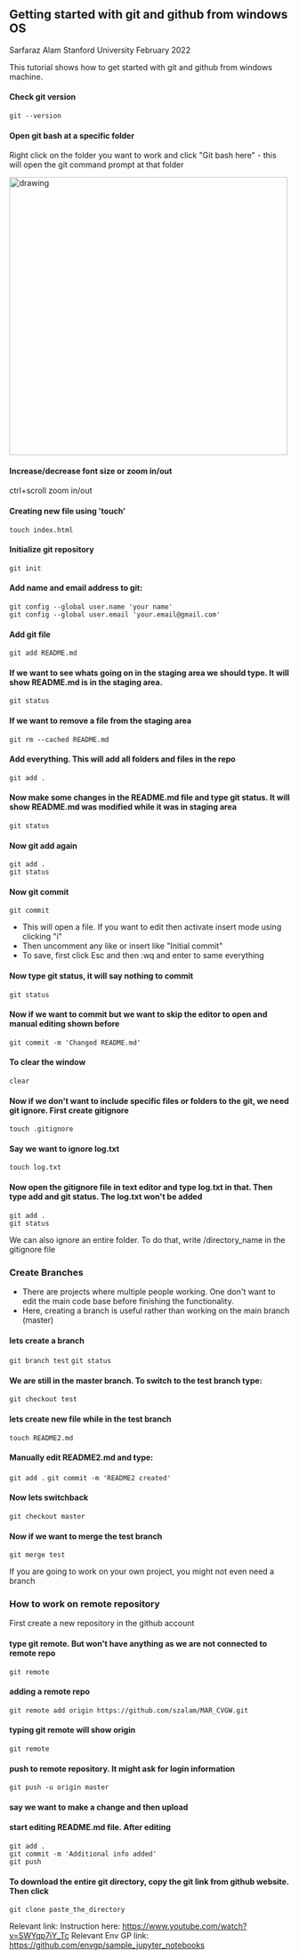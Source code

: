## Getting started with git and github from windows OS

Sarfaraz Alam
Stanford University
February 2022

This tutorial shows how to get started with git and github from windows machine.

#### Check git version
```git --version```

#### Open git bash at a specific folder
Right click on the folder you want to work and click "Git bash here" - this will open the git command prompt at that folder

<img src="figure/fig1.png" alt="drawing" width="500"> <br>

#### Increase/decrease font size or zoom in/out
ctrl+scroll zoom in/out

#### Creating new file using 'touch'
```touch index.html```

#### Initialize git repository
``git init``

#### Add name and email address to git:
```
git config --global user.name 'your name'
git config --global user.email 'your.email@gmail.com'
```

#### Add git file
```git add README.md```

#### If we want to see whats going on in the staging area we should type. It will show README.md is in the staging area.
``git status``

#### If we want to remove a file from the staging area
``git rm --cached README.md``

#### Add everything. This will add all folders and files in the repo
```git add .```

#### Now make some changes in the README.md file and type git status. It will show README.md was modified while it was in staging area
```git status```

#### Now git add again
```
git add .
git status
```

#### Now git commit
```git commit```

* This will open a file. If you want to edit then activate insert mode using clicking "i"
* Then uncomment any like or insert like "Initial commit"
* To save, first click Esc and then :wq and enter to same everything

#### Now type git status, it will say nothing to commit
```git status```

#### Now if we want to commit but we want to skip the editor to open and manual editing shown before
```git commit -m 'Changed README.md' ```

#### To clear the window
``clear``

#### Now if we don't want to include specific files or folders to the git, we need git ignore. First create gitignore

``
touch .gitignore
``

#### Say we want to ignore log.txt
```touch log.txt```

#### Now open the gitignore file in text editor and type log.txt in that. Then type add and git status. The log.txt won't be added
```
git add .
git status
```

We can also ignore an entire folder. To do that, write /directory_name in the gitignore file

### Create Branches
* There are projects where multiple people working. One don't want to edit the main code base before finishing  the functionality. 
* Here, creating a branch is useful rather than working on the main branch (master)

#### lets create a branch
``git branch test``
``git status``

#### We are still in the master branch. To switch to the test branch type:
``git checkout test``

#### lets create new file while in the test branch
``touch README2.md``

#### Manually edit README2.md and type:
``git add .``
``git commit -m 'README2 created'``

#### Now lets switchback
``git checkout master``

#### Now if we want to merge the test branch
```git merge test```

If you are going to work on your own project, you might not even need a branch


### How to work on remote repository
First create a new repository in the github account

#### type git remote. But won't have anything as we are not connected to remote repo
```git remote```

#### adding a remote repo
```git remote add origin https://github.com/szalam/MAR_CVGW.git```

#### typing git remote will show origin
```git remote```

#### push to remote repository. It might ask for login information
```git push -u origin master```

#### say we want to make a change and then upload
#### start editing README.md file. After editing
````
git add .
git commit -m 'Additional info added'
git push
````

#### To download the entire git directory, copy the git link from github website. Then click
```
git clone paste_the_directory
```


Relevant link: Instruction here: https://www.youtube.com/watch?v=SWYqp7iY_Tc
Relevant Env GP link: https://github.com/envgp/sample_jupyter_notebooks